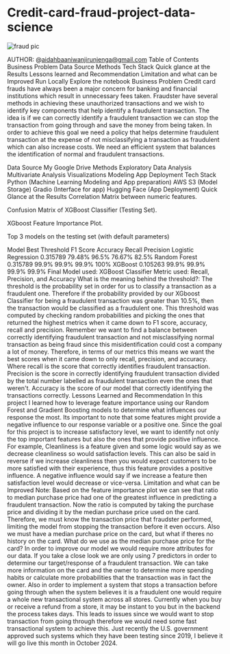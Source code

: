 # Credit-card-fraud-project-data-science


![fraud pic](https://github.com/user-attachments/assets/7cbc74b6-111e-4e46-a335-0011af95ba98)


AUTHOR: @aidahbaaniwanjirunjenga@gmail.com
Table of Contents
Business Problem
Data Source
Methods
Tech Stack
Quick glance at the Results
Lessons learned and Recommendation
Limitation and what can be Improved
Run Locally
Explore the notebook
Business Problem
Credit card frauds have always been a major concern for banking and financial institutions which result in unnecessary fees taken. Fraudster have several methods in achieving these unauthorized transactions and we wish to identify key components that help identify a fraudulent transaction. The idea is if we can correctly identify a fraudulent transaction we can stop the transaction from going through and save the money from being taken. In order to achieve this goal we need a policy that helps determine fraudulent transaction at the expense of not misclassifying a transaction as fraudulent which can also increase costs. We need an efficient system that balances the identification of normal and fraudulent transactions.

Data Source
My Google Drive
Methods
Exploratory Data Analysis
Multivariate Analysis
Visualizations
Modeling
App Deployment
Tech Stack
Python (Machine Learning Modeling and App preparation)
AWS S3 (Model Storage)
Gradio (Interface for app)
Hugging Face (App Deployment)
Quick Glance at the Results
Correlation Matrix between numeric features.



Confusion Matrix of XGBoost Classifier (Testing Set).



XGboost Feature Importance Plot.



Top 3 models on the testing set (with default parameters)

Model	Best Threshold	F1 Score	Accuracy	Recall	Precision
Logistic Regression	0.315789	79.48%	96.5%	76.67%	82.5%
Random Forest	0.315789	99.9%	99.9%	99.9%	100%
XGBoost	0.105263	99.9%	99.9%	99.9%	99.9%
Final Model used: XGBoost Classifier
Metric used: Recall, Precision, and Accuracy
What is the meaning behind the threshold?: The threshold is the probability set in order for us to classify a transaction as a fraudulent one. Therefore if the probability provided by our XGboost Classifier for being a fraudulent transaction was greater than 10.5%, then the transaction would be classified as a fraudulent one. This threshold was computed by checking random probabilities and picking the ones that returned the highest metrics when it came down to F1 score, accuracy, recall and precision. Remember we want to find a balance between correctly identifying fraudulent transaction and not misclassifying normal transaction as being fraud since this misidentification could cost a company a lot of money. Therefore, in terms of our metrics this means we want the best scores when it came down to only recall, precision, and accuracy. Where recall is the score that correctly identifies fraudulent transaction. Precision is the score in correctly identifying fraudulent transaction divided by the total number labelled as fraudulent transaction even the ones that weren't. Accuracy is the score of our model that correctly identifying the transactions correctly.
Lessons Learned and Recommendation
In this project I learned how to leverage feature importance using our Random Forest and Gradient Boosting models to determine what influences our response the most. Its important to note that some features might provide a negative influence to our response variable or a positive one. Since the goal for this project is to increase satisfactory level, we want to identify not only the top important features but also the ones that provide positive influence. For example, Cleanliness is a feature given and some logic would say as we decrease cleanliness so would satisfaction levels. This can also be said in reverse if we increase cleanliness then you would expect customers to be more satisfied with their experience, thus this feature provides a positive influence. A negative influence would say if we increase a feature then satisfaction level would decrease or vice-versa.
Limitation and what can be Improved
Note: Based on the feature importance plot we can see that ratio to median purchase price had one of the greatest influence in predicting a fraudulent transaction. Now the ratio is computed by taking the purchase price and dividing it by the median purchase price used on the card. Therefore, we must know the transaction price that fraudster performed, limiting the model from stopping the transaction before it even occurs. Also we must have a median purchase price on the card, but what if theres no history on the card. What do we use as the median purchase price for the card?
In order to improve our model we would require more attributes for our data. If you take a close look we are only using 7 predictors in order to determine our target/response of a fraudulent transaction. We can take more information on the card and the owner to determine more spending habits or calculate more probabilities that the transaction was in fact the owner.
Also in order to implement a system that stops a transaction before going through when the system believes it is a fraudulent one would require a whole new transactional system across all stores. Currently when you buy or receive a refund from a store, it may be instant to you but in the backend the process takes days. This leads to issues since we would want to stop transaction from going through therefore we would need some fast transactional system to achieve this. Just recently the U.S. government approved such systems which they have been testing since 2019, I believe it will go live this month in October 2024.
